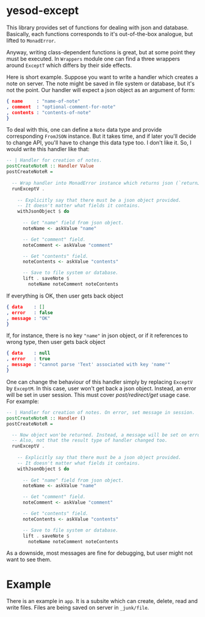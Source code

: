 # yesod-except

This library provides set of functions for dealing with json and database.
Basically, each functions corresponds to it's out-of-the-box analogue, but
lifted to `MonadError`. 

Anyway, writing class-dependent functions is great, but at some point they must
be executed. In `Wrappers` module one can find a three wrappers around `ExceptT`
which differs by their side effects.

Here is short example. Suppose you want to write a handler which creates a note
on server. The note might be saved in file system or database, but it's not the
point. Our handler will expect a json object as an argument of form:

```json
{ name     : "name-of-note"
, comment  : "optional-comment-for-note"
, contents : "contents-of-note"
}
```
To deal with this, one can define a `Note` data type and provide corresponding
`FromJSON` instance. But it takes time, and if later you'll decide to change
API, you'll have to change this data type too. I don't like it. So, I would
write this handler like that:

```haskell
-- | Handler for creation of notes.
postCreateNoteR :: Handler Value
postCreateNoteR =
  
  -- Wrap handler into MonadError instance which returns json (`returnJson`).
  runExceptV .
  
    -- Explicitly say that there must be a json object provided.
    -- It doesn't matter what fields it contains.  
    withJsonObject $ do
    
      -- Get "name" field from json object.
      noteName <- askValue "name"

      -- Get "comment" field.
      noteComment <- askValue "comment"

      -- Get "contents" field.
      noteContents <- askValue "contents"

      -- Save to file system or database.
      lift . saveNote $
        noteName noteComment noteContents
```

If everything is OK, then user gets back object
```json
{ data    : []
, error   : false
, message : "OK"
}
```

If, for instance, there is no key `"name"` in json object, or if it references to wrong type, then user gets back object 

```json
{ data    : null
, error   : true
, message : "cannot parse 'Text' associated with key 'name'"
}
```

One can change the behaviour of this handler simply by replacing `ExceptV` by `ExceptM`. In this
case, user won't get back a json object. Instead, an error will be set in user session. This must
cover *post/redirect/get* usage case. For example:

```haskell
-- | Handler for creation of notes. On error, set message in session.
postCreateNoteR :: Handler ()
postCreateNoteR =

  -- Now object won'be returned. Instead, a message will be set on error.
  -- Also, not that the result type of handler changed too.
  runExceptV .
  
    -- Explicitly say that there must be a json object provided.
    -- It doesn't matter what fields it contains.  
    withJsonObject $ do
    
      -- Get "name" field from json object.
      noteName <- askValue "name"

      -- Get "comment" field.
      noteComment <- askValue "comment"

      -- Get "contents" field.
      noteContents <- askValue "contents"

      -- Save to file system or database.
      lift . saveNote $
        noteName noteComment noteContents
```

As a downside, most messages are fine for debugging, but user might not want to see them.

# Example

There is an example in `app`. It is a subsite which can create, delete, read and write files. Files are being saved on server in `_junk/file`.
